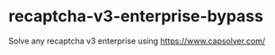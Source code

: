# recaptcha-v3-enterprise-bypass
Solve any recaptcha v3 enterprise using https://www.capsolver.com/



                                                                                                                                                                    